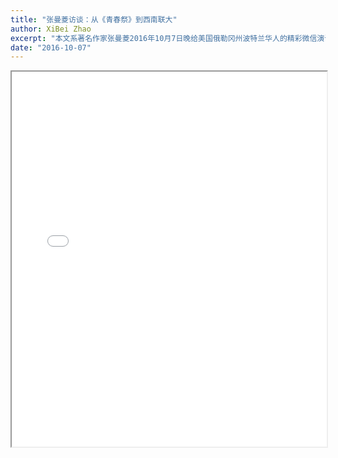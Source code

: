 ```yaml
---
title: "张曼菱访谈：从《青春祭》到西南联大"
author: XiBei Zhao
excerpt: "本文系著名作家张曼菱2016年10月7日晚给美国俄勒冈州波特兰华人的精彩微信演讲及互动内容。编发时尽力忠实了原貌。"
date: "2016-10-07"
---
```


<iframe src="{{ site.url }}/assets/pdf/interview-with-zhang-maling.pdf" style="width: 100%; height: 600px"></iframe>

